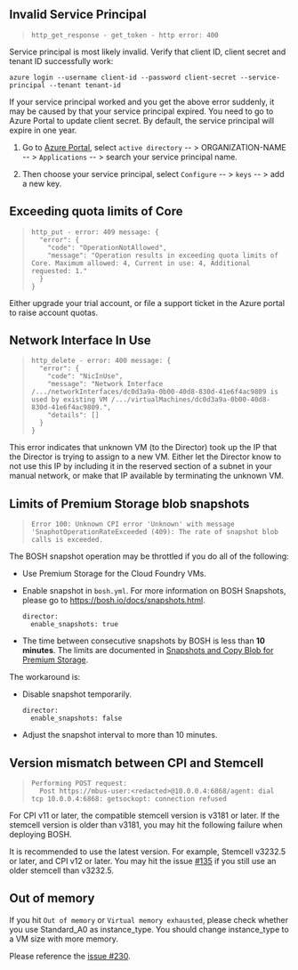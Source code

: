 ## Invalid Service Principal

>     http_get_response - get_token - http error: 400

Service principal is most likely invalid. Verify that client ID, client secret and tenant ID successfully work:

```shell
azure login --username client-id --password client-secret --service-principal --tenant tenant-id
```

If your service principal worked and you get the above error suddenly, it may be caused by that your service principal expired. You need to go to Azure Portal to update client secret. By default, the service principal will expire in one year.

1. Go to [Azure Portal](https://manage.windowsazure.com/), select `active directory` -- > ORGANIZATION-NAME -- > `Applications` -- > search your service principal name.

2. Then choose your service principal, select `Configure` -- > `keys` -- > add a new key.


## Exceeding quota limits of Core

>     http_put - error: 409 message: {
>       "error": {
>         "code": "OperationNotAllowed",
>         "message": "Operation results in exceeding quota limits of Core. Maximum allowed: 4, Current in use: 4, Additional requested: 1."
>       }
>     }

Either upgrade your trial account, or file a support ticket in the Azure portal to raise account quotas.


## Network Interface In Use

>     http_delete - error: 400 message: {
>       "error": {
>         "code": "NicInUse",
>         "message": "Network Interface /.../networkInterfaces/dc0d3a9a-0b00-40d8-830d-41e6f4ac9809 is used by existing VM /.../virtualMachines/dc0d3a9a-0b00-40d8-830d-41e6f4ac9809.",
>         "details": []
>       }
>     }

This error indicates that unknown VM (to the Director) took up the IP that the Director is trying to assign to a new VM. Either let the Director know to not use this IP by including it in the reserved section of a subnet in your manual network, or make that IP available by terminating the unknown VM.


## Limits of Premium Storage blob snapshots

>     Error 100: Unknown CPI error 'Unknown' with message 'SnaphotOperationRateExceeded (409): The rate of snapshot blob calls is exceeded.

The BOSH snapshot operation may be throttled if you do all of the following:

 * Use Premium Storage for the Cloud Foundry VMs.

 * Enable snapshot in `bosh.yml`. For more information on BOSH Snapshots, please go to https://bosh.io/docs/snapshots.html.

    ```
    director:
      enable_snapshots: true
    ```

 * The time between consecutive snapshots by BOSH is less than **10 minutes**. The limits are documented in [Snapshots and Copy Blob for Premium Storage](https://azure.microsoft.com/en-us/documentation/articles/storage-premium-storage/#snapshots-and-copy-blob).

The workaround is:

 * Disable snapshot temporarily.

    ```
    director:
      enable_snapshots: false
    ```

 * Adjust the snapshot interval to more than 10 minutes.


## Version mismatch between CPI and Stemcell

>     Performing POST request:
>       Post https://mbus-user:<redacted>@10.0.0.4:6868/agent: dial tcp 10.0.0.4:6868: getsockopt: connection refused

For CPI v11 or later, the compatible stemcell version is v3181 or later. If the stemcell version is older than v3181, you may hit the following failure when deploying BOSH.

It is recommended to use the latest version. For example, Stemcell v3232.5 or later, and CPI v12 or later. You may hit the issue [#135](https://github.com/cloudfoundry/bosh-azure-cpi-release/issues/135) if you still use an older stemcell than v3232.5.


## Out of memory

If you hit `Out of memory` or `Virtual memory exhausted`, please check whether you use Standard_A0 as instance_type. You should change instance_type to a VM size with more memory.

Please reference the [issue #230](https://github.com/cloudfoundry/bosh-azure-cpi-release/issues/230).
